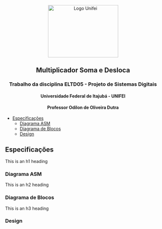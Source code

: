 <div align="center">
  <img src="https://neoa.unifei.edu.br/cover/logo/unifei.png" alt="Logo Unifei" height="170" width="227">
</div>

## <div align="center">Multiplicador Soma e Desloca</div>
### <div align="center">Trabalho da disciplina ELTD05 - Projeto de Sistemas Digitais</div>
#### <div align="center">Universidade Federal de Itajubá - UNIFEI</div>
#### <div align="center">Professor Odilon de Oliveira Dutra</div>


- [Especificações](#especificaçoes)
  * [Diagrama ASM](#diagrama-asm)
  * [Diagrama de Blocos](#diagrama-de-blocos)
  * [Design](#design)


## Especificações

This is an h1 heading

### Diagrama ASM

This is an h2 heading

### Diagrama de Blocos

This is an h3 heading

### Design
